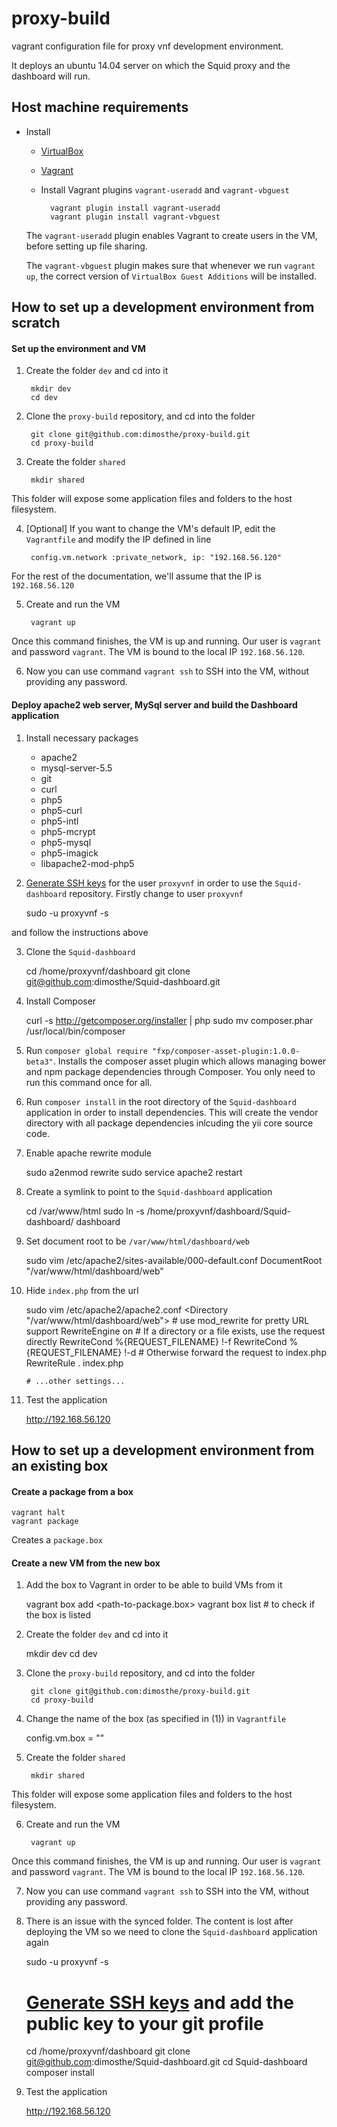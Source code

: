 # proxy-build
vagrant configuration file for proxy vnf development environment. 

It deploys an ubuntu 14.04 server on which the Squid proxy and the dashboard will run.

## Host machine requirements

* Install
	* [VirtualBox](https://www.virtualbox.org/wiki/Downloads)
	* [Vagrant](http://docs.vagrantup.com/v2/installation/)
	* Install Vagrant plugins ``vagrant-useradd`` and ``vagrant-vbguest``
					      
			vagrant plugin install vagrant-useradd
			vagrant plugin install vagrant-vbguest
																			
	The ``vagrant-useradd`` plugin enables Vagrant to create users in the VM, before setting up file sharing.

	The ``vagrant-vbguest`` plugin makes sure that whenever we run ``vagrant up``, the correct version of ``VirtualBox Guest Additions`` will be installed.

## How to set up a development environment from scratch

#### Set up the environment and VM

1) Create the folder ``dev`` and cd into it

		mkdir dev
		cd dev

2) Clone the ``proxy-build`` repository, and cd into the folder	

		git clone git@github.com:dimosthe/proxy-build.git 
		cd proxy-build    

3) Create the folder ``shared``

		mkdir shared

This folder will expose some application files and folders to the host filesystem.

4) [Optional] If you want to change the VM's default IP, edit the ``Vagrantfile`` and modify the IP defined in line

		config.vm.network :private_network, ip: "192.168.56.120"

For the rest of the documentation, we'll assume that the IP is ``192.168.56.120``

5) Create and run the VM

		vagrant up

Once this command finishes, the VM is up and running. Our user is ``vagrant`` and password ``vagrant``. The VM is bound to the local IP ``192.168.56.120``.

6) Now you can use command ``vagrant ssh`` to SSH into the VM, without providing any password.

#### Deploy apache2 web server, MySql server and build the Dashboard application

1) Install necessary packages
	
	* apache2
	* mysql-server-5.5
	* git
	* curl
	* php5
	* php5-curl
	* php5-intl
	* php5-mcrypt
	* php5-mysql
	* php5-imagick
	* libapache2-mod-php5

2) [Generate SSH keys](https://help.github.com/articles/generating-ssh-keys/) for the user ``proxyvnf`` in order to use the ``Squid-dashboard`` repository. Firstly change to user ``proxyvnf`` 
	
	sudo -u proxyvnf -s 

and follow the instructions above

3) Clone the ``Squid-dashboard``
	
	cd /home/proxyvnf/dashboard
	git clone git@github.com:dimosthe/Squid-dashboard.git

4) Install Composer

	curl -s http://getcomposer.org/installer | php
	sudo mv composer.phar /usr/local/bin/composer

5) Run ``composer global require "fxp/composer-asset-plugin:1.0.0-beta3"``. Installs the composer asset plugin which allows managing bower and npm package dependencies through Composer. You only need to run this command once for all.

6) Run ``composer install`` in the root directory of the ``Squid-dashboard`` application in order to install dependencies. This will create the vendor directory with all package dependencies inlcuding the yii core source code.
	
7) Enable apache rewrite module
	
	sudo a2enmod rewrite
	sudo service apache2 restart
	
8) Create a symlink to point to the ``Squid-dashboard`` application

	cd /var/www/html
	sudo ln -s /home/proxyvnf/dashboard/Squid-dashboard/ dashboard

9) Set document root to be ``/var/www/html/dashboard/web``

	sudo vim /etc/apache2/sites-available/000-default.conf
	DocumentRoot "/var/www/html/dashboard/web" 

10) Hide ``index.php`` from the url

	sudo vim /etc/apache2/apache2.conf
	<Directory "/var/www/html/dashboard/web">
		# use mod_rewrite for pretty URL support
		RewriteEngine on
		# If a directory or a file exists, use the request directly
		RewriteCond %{REQUEST_FILENAME} !-f
		RewriteCond %{REQUEST_FILENAME} !-d
		# Otherwise forward the request to index.php
		RewriteRule . index.php

		# ...other settings...
	</Directory>

11) Test the application 

	http://192.168.56.120


## How to set up a development environment from an existing box

#### Create a package from a box

	vagrant halt
	vagrant package

Creates a ``package.box``

#### Create a new VM from the new box

1) Add the box to Vagrant in order to be able to build VMs from it 

	vagrant box add <name-of-the-box> <path-to-package.box>
	vagrant box list # to check if the box is listed

2) Create the folder ``dev`` and cd into it

	mkdir dev
	cd dev

3) Clone the ``proxy-build`` repository, and cd into the folder	

		git clone git@github.com:dimosthe/proxy-build.git 
		cd proxy-build    

4) Change the name of the box (as specified in (1)) in ``Vagrantfile`` 

	config.vm.box = "<name-of-the-box>"

5) Create the folder ``shared``

		mkdir shared

This folder will expose some application files and folders to the host filesystem.

6) Create and run the VM

		vagrant up

Once this command finishes, the VM is up and running. Our user is ``vagrant`` and password ``vagrant``. The VM is bound to the local IP ``192.168.56.120``.

7) Now you can use command ``vagrant ssh`` to SSH into the VM, without providing any password.

8) There is an issue with the synced folder. The content is lost after deploying the VM so we need to clone the ``Squid-dashboard`` application again

	sudo -u proxyvnf -s 
	# [Generate SSH keys](https://help.github.com/articles/generating-ssh-keys/) and add the public key to your git profile
	cd /home/proxyvnf/dashboard
	git clone git@github.com:dimosthe/Squid-dashboard.git
	cd Squid-dashboard
	composer install

9) Test the application 

	http://192.168.56.120


